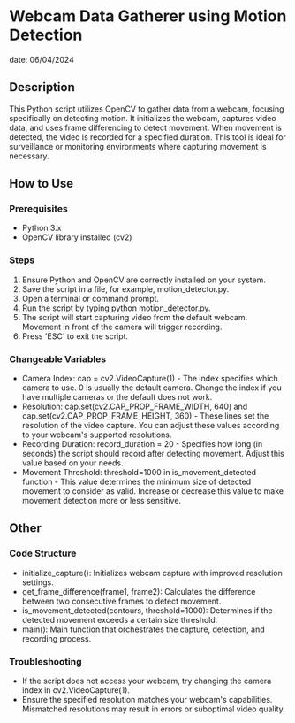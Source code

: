 # Webcam Data Gatherer using Motion Detection
date: 06/04/2024
## Description
This Python script utilizes OpenCV to gather data from a webcam, focusing specifically on detecting motion. It initializes the webcam, captures video data, and uses frame differencing to detect movement. When movement is detected, the video is recorded for a specified duration. This tool is ideal for surveillance or monitoring environments where capturing movement is necessary.

## How to Use
### Prerequisites
* Python 3.x
* OpenCV library installed (cv2)
### Steps
1. Ensure Python and OpenCV are correctly installed on your system.
2. Save the script in a file, for example, motion_detector.py.
3. Open a terminal or command prompt.
4. Run the script by typing python motion_detector.py.
5. The script will start capturing video from the default webcam. Movement in front of the camera will trigger recording.
6. Press 'ESC' to exit the script.
### Changeable Variables
* Camera Index: cap = cv2.VideoCapture(1) - The index specifies which camera to use. 0 is usually the default camera. Change the index if you have multiple cameras or the default does not work.
* Resolution: cap.set(cv2.CAP_PROP_FRAME_WIDTH, 640) and cap.set(cv2.CAP_PROP_FRAME_HEIGHT, 360) - These lines set the resolution of the video capture. You can adjust these values according to your webcam's supported resolutions.
* Recording Duration: record_duration = 20 - Specifies how long (in seconds) the script should record after detecting movement. Adjust this value based on your needs.
* Movement Threshold: threshold=1000 in is_movement_detected function - This value determines the minimum size of detected movement to consider as valid. Increase or decrease this value to make movement detection more or less sensitive.
## Other
### Code Structure
* initialize_capture(): Initializes webcam capture with improved resolution settings.
* get_frame_difference(frame1, frame2): Calculates the difference between two consecutive frames to detect movement.
* is_movement_detected(contours, threshold=1000): Determines if the detected movement exceeds a certain size threshold.
* main(): Main function that orchestrates the capture, detection, and recording process.
### Troubleshooting
* If the script does not access your webcam, try changing the camera index in cv2.VideoCapture(1).
* Ensure the specified resolution matches your webcam's capabilities. Mismatched resolutions may result in errors or suboptimal video quality.
